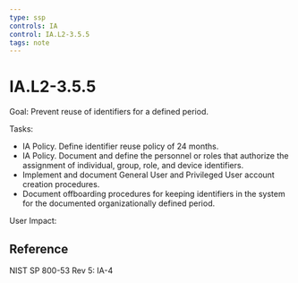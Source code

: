 ```yaml
---
type: ssp
controls: IA
control: IA.L2-3.5.5
tags: note
---
```


# IA.L2-3.5.5

Goal: Prevent reuse of identifiers for a defined period.

Tasks:

- IA Policy. Define identifier reuse policy of 24 months.
- IA Policy. Document and define the personnel or roles that authorize the assignment of individual, group, role, and device identifiers.
- Implement and document General User and Privileged User account creation procedures.
- Document offboarding procedures for keeping identifiers in the system for the documented organizationally defined period.

User Impact:

## Reference

NIST SP 800-53 Rev 5: IA-4